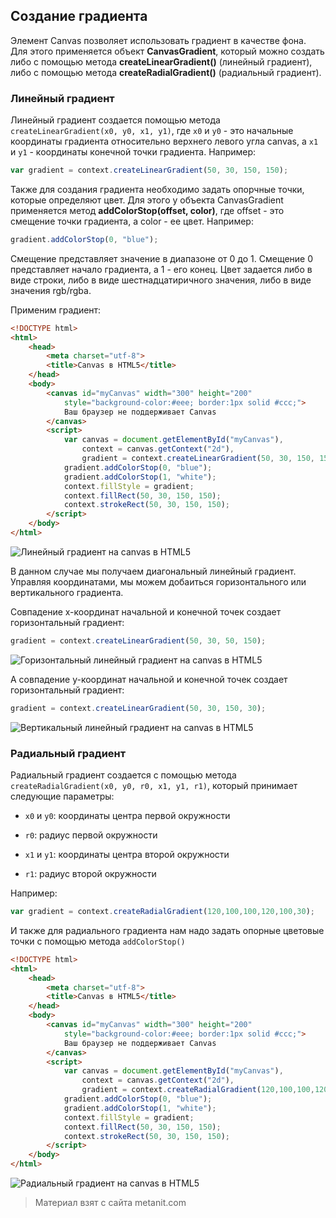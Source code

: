 ## Создание градиента

Элемент Canvas позволяет использовать градиент в качестве фона. Для этого применяется объект **CanvasGradient**, который можно создать либо с помощью метода **createLinearGradient()** (линейный градиент), либо с помощью метода **createRadialGradient()** (радиальный градиент).

### Линейный градиент

Линейный градиент создается помощью метода `createLinearGradient(x0, y0, x1, y1)`, где `x0` и `y0` - это начальные координаты градиента относительно верхнего левого угла canvas, а `x1` и `y1` - координаты конечной точки градиента. Например:

```js
var gradient = context.createLinearGradient(50, 30, 150, 150);
```

Также для создания градиента необходимо задать опорчные точки, которые определяют цвет. Для этого у объекта CanvasGradient применяется метод **addColorStop(offset, color)**, где offset - это смещение точки градиента, а color - ее цвет. Например:

```js
gradient.addColorStop(0, "blue");
```

Смещение представляет значение в диапазоне от 0 до 1. Смещение 0 представляет начало градиента, а 1 - его конец. Цвет задается либо в виде строки, либо в виде шестнадцатиричного значения, либо в виде значения rgb/rgba.

Применим градиент:

```html
<!DOCTYPE html>
<html>
    <head>
        <meta charset="utf-8">
        <title>Canvas в HTML5</title>
    </head>
    <body>
        <canvas id="myCanvas" width="300" height="200" 
            style="background-color:#eee; border:1px solid #ccc;">
            Ваш браузер не поддерживает Canvas
        </canvas>
        <script>
            var canvas = document.getElementById("myCanvas"), 
                context = canvas.getContext("2d"),
                gradient = context.createLinearGradient(50, 30, 150, 150);
            gradient.addColorStop(0, "blue");
            gradient.addColorStop(1, "white");
            context.fillStyle = gradient;
            context.fillRect(50, 30, 150, 150);
            context.strokeRect(50, 30, 150, 150);
        </script>
    </body>
</html>
```

![Линейный градиент на canvas в HTML5](https://metanit.com/web/html5/pics/6.4.png)

В данном случае мы получаем диагональный линейный градиент. Управляя координатами, мы можем добаиться горизонтального или вертикального градиента.

Совпадение x-координат начальной и конечной точек создает горизонтальный градиент:

```js
gradient = context.createLinearGradient(50, 30, 50, 150);
```

![Горизонтальный линейный градиент на canvas в HTML5](https://metanit.com/web/html5/pics/6.6.png)

А совпадение y-координат начальной и конечной точек создает горизонтальный градиент:

```js
gradient = context.createLinearGradient(50, 30, 150, 30);
```

![Вертикальный линейный градиент на canvas в HTML5](https://metanit.com/web/html5/pics/6.7.png)

### Радиальный градиент

Радиальный градиент создается с помощью метода `createRadialGradient(x0, y0, r0, x1, y1, r1)`, который принимает следующие параметры:

- `x0` и `y0`: координаты центра первой окружности

- `r0`: радиус первой окружности

- `x1` и `y1`: координаты центра второй окружности

- `r1`: радиус второй окружности

Например:

```js
var gradient = context.createRadialGradient(120,100,100,120,100,30);
```

И также для радиального градиента нам надо задать опорные цветовые точки с помощью метода `addColorStop()`

```html
<!DOCTYPE html>
<html>
    <head>
        <meta charset="utf-8">
        <title>Canvas в HTML5</title>
    </head>
    <body>
        <canvas id="myCanvas" width="300" height="200" 
            style="background-color:#eee; border:1px solid #ccc;">
            Ваш браузер не поддерживает Canvas
        </canvas>
        <script>
            var canvas = document.getElementById("myCanvas"), 
                context = canvas.getContext("2d"),
                gradient = context.createRadialGradient(120,100,100,120,100,30);
            gradient.addColorStop(0, "blue");
            gradient.addColorStop(1, "white");
            context.fillStyle = gradient;
            context.fillRect(50, 30, 150, 150);
            context.strokeRect(50, 30, 150, 150);
        </script>
    </body>
</html>
```

![Радиальный градиент на canvas в HTML5](https://metanit.com/web/html5/pics/6.5.png)


> Материал взят с сайта metanit.com